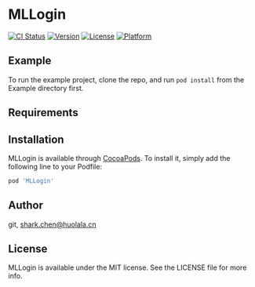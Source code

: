 # MLLogin

[![CI Status](https://img.shields.io/travis/git/MLLogin.svg?style=flat)](https://travis-ci.org/git/MLLogin)
[![Version](https://img.shields.io/cocoapods/v/MLLogin.svg?style=flat)](https://cocoapods.org/pods/MLLogin)
[![License](https://img.shields.io/cocoapods/l/MLLogin.svg?style=flat)](https://cocoapods.org/pods/MLLogin)
[![Platform](https://img.shields.io/cocoapods/p/MLLogin.svg?style=flat)](https://cocoapods.org/pods/MLLogin)

## Example

To run the example project, clone the repo, and run `pod install` from the Example directory first.

## Requirements

## Installation

MLLogin is available through [CocoaPods](https://cocoapods.org). To install
it, simply add the following line to your Podfile:

```ruby
pod 'MLLogin'
```

## Author

git, shark.chen@huolala.cn

## License

MLLogin is available under the MIT license. See the LICENSE file for more info.
